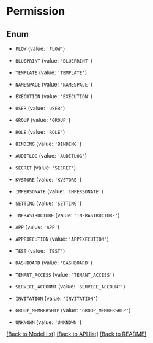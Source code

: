 # Permission


## Enum

* `FLOW` (value: `'FLOW'`)

* `BLUEPRINT` (value: `'BLUEPRINT'`)

* `TEMPLATE` (value: `'TEMPLATE'`)

* `NAMESPACE` (value: `'NAMESPACE'`)

* `EXECUTION` (value: `'EXECUTION'`)

* `USER` (value: `'USER'`)

* `GROUP` (value: `'GROUP'`)

* `ROLE` (value: `'ROLE'`)

* `BINDING` (value: `'BINDING'`)

* `AUDITLOG` (value: `'AUDITLOG'`)

* `SECRET` (value: `'SECRET'`)

* `KVSTORE` (value: `'KVSTORE'`)

* `IMPERSONATE` (value: `'IMPERSONATE'`)

* `SETTING` (value: `'SETTING'`)

* `INFRASTRUCTURE` (value: `'INFRASTRUCTURE'`)

* `APP` (value: `'APP'`)

* `APPEXECUTION` (value: `'APPEXECUTION'`)

* `TEST` (value: `'TEST'`)

* `DASHBOARD` (value: `'DASHBOARD'`)

* `TENANT_ACCESS` (value: `'TENANT_ACCESS'`)

* `SERVICE_ACCOUNT` (value: `'SERVICE_ACCOUNT'`)

* `INVITATION` (value: `'INVITATION'`)

* `GROUP_MEMBERSHIP` (value: `'GROUP_MEMBERSHIP'`)

* `UNKNOWN` (value: `'UNKNOWN'`)

[[Back to Model list]](../README.md#documentation-for-models) [[Back to API list]](../README.md#documentation-for-api-endpoints) [[Back to README]](../README.md)


